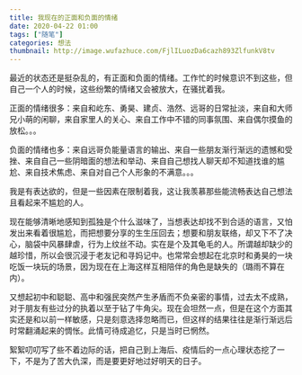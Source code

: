 ```yaml
---
title: 我现在的正面和负面的情绪
date: 2020-04-22 01:00
tags: ["随笔"]
categories: 想法
thumbnail: http://image.wufazhuce.com/FjlILuozDa6cazh893ZlfunkV8tv
---
```


最近的状态还是挺杂乱的，有正面和负面的情绪。工作忙的时候意识不到这些，但自己一个人的时候，这些纷繁的情绪又会被放大，在骚扰着我。

正面的情绪很多：来自和屹东、勇昊、建贞、浩然、远哥的日常扯淡，来自和大师兄小萌的闲聊，来自家里人的关心、来自工作中不错的同事氛围、来自偶尔摸鱼的放松。。。

负面的情绪也多：来自远哥负能量语言的输出、来自一些朋友渐行渐远的遗憾和受挫、来自自己一些阴暗面的想法和举动、来自自己想找人聊天却不知道找谁的尴尬、来自技术焦虑、来自对自己个人形象的不满意。。。

我是有表达欲的，但是一些因素在限制着我，这让我羡慕那些能流畅表达自己想法且看起来不尴尬的人。

现在能够清晰地感知到孤独是个什么滋味了，当想表达却找不到合适的语言，又怕发出来看着很尴尬，而把想要分享的生生压回去；想要和朋友联络，却又下不了决心，脑袋中风暴肆虐，行为上纹丝不动。实在是个及其龟毛的人。所谓越却缺少的越珍惜，所以会很沉浸于老友记和寻妈记中。也常常会想起在北京时和勇昊的一块吃饭一块玩的场景，因为现在在上海这样互相陪伴的角色是缺失的（璐雨不算在内）。

又想起初中和聪聪、高中和强民突然产生矛盾而不负亲密的事情，过去太不成熟，对于朋友有些过分的执着以至于钻了牛角尖。现在会坦然一点，但是在这个方面其实还是和以前一样敏感，只是刻意选择忽略而已，但这样的结果往往是渐行渐远后时常翻涌起来的惆怅。此情可待成追忆，只是当时已惘然。

絮絮叨叨写了些不着边际的话，把自己到上海后、疫情后的一点心理状态挖了一下，不是为了苦大仇深，而是要更好地过好明天的日子。